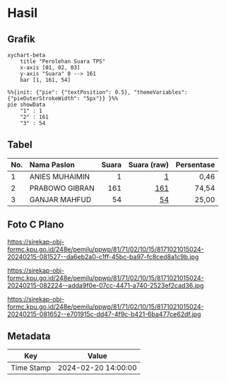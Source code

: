 # Hasil

## Grafik

```mermaid
xychart-beta
    title "Perolehan Suara TPS"
    x-axis [01, 02, 03]
    y-axis "Suara" 0 --> 161
    bar [1, 161, 54]
```

```mermaid
%%{init: {"pie": {"textPosition": 0.5}, "themeVariables": {"pieOuterStrokeWidth": "5px"}} }%%
pie showData
    "1" : 1
    "2" : 161
    "3" : 54
```

## Tabel

| No. | Nama Paslon    | Suara | Suara (raw) | Persentase |
|:--- |:-------------- | -----:| -----------:| ----------:|
| 1   | ANIES MUHAIMIN | 1     | [1][p-1]    | 0,46       |
| 2   | PRABOWO GIBRAN | 161   | [161][p-2]  | 74,54      |
| 3   | GANJAR MAHFUD  | 54    | [54][p-3]   | 25,00      |


[p-1]: https://github.com/gigit-pemilu/pemilu-2024-81-maluku/blob/main/pilpres/hitung-suara/sub/81-maluku/sub/71-kota-ambon/sub/02-sirimau/sub/1015-batu-meja/sub/024-tps/sub/paslon-1.txt
[p-2]: https://github.com/gigit-pemilu/pemilu-2024-81-maluku/blob/main/pilpres/hitung-suara/sub/81-maluku/sub/71-kota-ambon/sub/02-sirimau/sub/1015-batu-meja/sub/024-tps/sub/paslon-2.txt
[p-3]: https://github.com/gigit-pemilu/pemilu-2024-81-maluku/blob/main/pilpres/hitung-suara/sub/81-maluku/sub/71-kota-ambon/sub/02-sirimau/sub/1015-batu-meja/sub/024-tps/sub/paslon-3.txt

## Foto C Plano

https://sirekap-obj-formc.kpu.go.id/248e/pemilu/ppwp/81/71/02/10/15/8171021015024-20240215-081527--da6eb2a0-c1ff-45bc-ba97-fc8ced8a1c9b.jpg

https://sirekap-obj-formc.kpu.go.id/248e/pemilu/ppwp/81/71/02/10/15/8171021015024-20240215-082224--adda9f0e-07cc-4471-a740-2523ef2cad36.jpg

https://sirekap-obj-formc.kpu.go.id/248e/pemilu/ppwp/81/71/02/10/15/8171021015024-20240215-081652--e701915c-dd47-4f9c-b421-6ba477ce62df.jpg


## Metadata

| Key        | Value               |
| ---------- | ------------------- |
| Time Stamp | 2024-02-20 14:00:00 |



